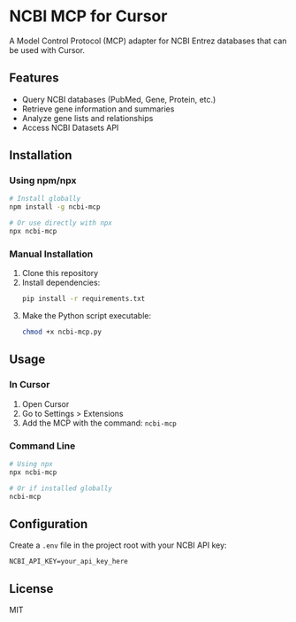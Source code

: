# NCBI MCP for Cursor

A Model Control Protocol (MCP) adapter for NCBI Entrez databases that can be used with Cursor.

## Features

- Query NCBI databases (PubMed, Gene, Protein, etc.)
- Retrieve gene information and summaries
- Analyze gene lists and relationships
- Access NCBI Datasets API

## Installation

### Using npm/npx

```bash
# Install globally
npm install -g ncbi-mcp

# Or use directly with npx
npx ncbi-mcp
```

### Manual Installation

1. Clone this repository
2. Install dependencies:
   ```bash
   pip install -r requirements.txt
   ```
3. Make the Python script executable:
   ```bash
   chmod +x ncbi-mcp.py
   ```

## Usage

### In Cursor

1. Open Cursor
2. Go to Settings > Extensions
3. Add the MCP with the command: `ncbi-mcp`

### Command Line

```bash
# Using npx
npx ncbi-mcp

# Or if installed globally
ncbi-mcp
```

## Configuration

Create a `.env` file in the project root with your NCBI API key:

```
NCBI_API_KEY=your_api_key_here
```

## License

MIT 
